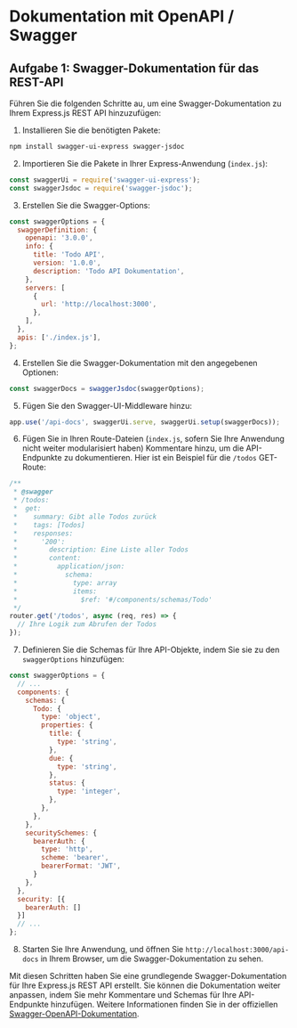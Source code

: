 # Dokumentation mit OpenAPI / Swagger

## Aufgabe 1: Swagger-Dokumentation für das REST-API

Führen Sie die folgenden Schritte au, um eine Swagger-Dokumentation zu Ihrem Express.js REST API hinzuzufügen:

1. Installieren Sie die benötigten Pakete:

```bash
npm install swagger-ui-express swagger-jsdoc
```

2. Importieren Sie die Pakete in Ihrer Express-Anwendung (`index.js`):

```javascript
const swaggerUi = require('swagger-ui-express');
const swaggerJsdoc = require('swagger-jsdoc');
```

3. Erstellen Sie die Swagger-Options:

```javascript
const swaggerOptions = {
  swaggerDefinition: {
    openapi: '3.0.0',
    info: {
      title: 'Todo API',
      version: '1.0.0',
      description: 'Todo API Dokumentation',
    },
    servers: [
      {
        url: 'http://localhost:3000',
      },
    ],
  },
  apis: ['./index.js'], 
};
```

4. Erstellen Sie die Swagger-Dokumentation mit den angegebenen Optionen:

```javascript
const swaggerDocs = swaggerJsdoc(swaggerOptions);
```

5. Fügen Sie den Swagger-UI-Middleware hinzu:

```javascript
app.use('/api-docs', swaggerUi.serve, swaggerUi.setup(swaggerDocs));
```

6. Fügen Sie in Ihren Route-Dateien (`index.js`, sofern Sie Ihre Anwendung nicht weiter modularisiert haben) Kommentare hinzu, um die API-Endpunkte zu dokumentieren.
Hier ist ein Beispiel für die `/todos` GET-Route:

```javascript
/**
 * @swagger
 * /todos:
 *  get:
 *    summary: Gibt alle Todos zurück
 *    tags: [Todos]
 *    responses:
 *      '200':
 *        description: Eine Liste aller Todos
 *        content:
 *          application/json:
 *            schema:
 *              type: array
 *              items:
 *                $ref: '#/components/schemas/Todo'
 */
router.get('/todos', async (req, res) => {
  // Ihre Logik zum Abrufen der Todos
});
```

7. Definieren Sie die Schemas für Ihre API-Objekte, indem Sie sie zu den `swaggerOptions` hinzufügen:

```javascript
const swaggerOptions = {
  // ...
  components: {
    schemas: {
      Todo: {
        type: 'object',
        properties: {
          title: {
            type: 'string',
          },
          due: {
            type: 'string',
          },
          status: {
            type: 'integer',
          },
        },
      },
    },
    securitySchemes: {
      bearerAuth: {
        type: 'http',
        scheme: 'bearer',
        bearerFormat: 'JWT',
      }
    },
  },
  security: [{
    bearerAuth: []
  }]
  // ...
};
```

8. Starten Sie Ihre Anwendung, und öffnen Sie `http://localhost:3000/api-docs` in Ihrem Browser, um die Swagger-Dokumentation zu sehen.

Mit diesen Schritten haben Sie eine grundlegende Swagger-Dokumentation für Ihre Express.js REST API erstellt. Sie können die Dokumentation weiter anpassen, indem Sie mehr Kommentare und Schemas für Ihre API-Endpunkte hinzufügen. Weitere Informationen finden Sie in der offiziellen [Swagger-OpenAPI-Dokumentation](https://swagger.io/specification/).
